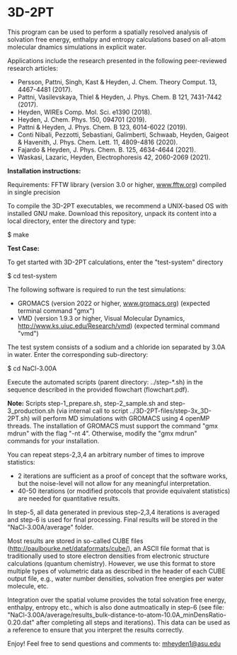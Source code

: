 # 3D-2PT
This program can be used to perform a spatially resolved analysis of solvation free energy, enthalpy and entropy calculations based on all-atom molecular dnamics simulations in explicit water.

Applications include the research presented in the following peer-reviewed research articles:
- Persson, Pattni, Singh, Kast & Heyden, J. Chem. Theory Comput. 13, 4467-4481 (2017).
- Pattni, Vasilevskaya, Thiel & Heyden, J. Phys. Chem. B 121, 7431-7442 (2017).
- Heyden, WIREs Comp. Mol. Sci. e1390 (2018).
- Heyden, J. Chem. Phys. 150, 094701 (2019).
- Pattni & Heyden, J. Phys. Chem. B 123, 6014-6022 (2019).
- Conti Nibali, Pezzotti, Sebastiani, Galimberti, Schwaab, Heyden, Gaigeot & Havenith, J. Phys. Chem. Lett. 11, 4809-4816 (2020).
- Fajardo & Heyden, J. Phys. Chem. B. 125, 4634-4644 (2021).
- Waskasi, Lazaric, Heyden, Electrophoresis 42, 2060-2069 (2021).

**Installation instructions:**

Requirements: FFTW library (version 3.0 or higher, www.fftw.org) compiled in single precision

To compile the 3D-2PT executables, we recommend a UNIX-based OS with installed GNU make. 
Download this repository, unpack its content into a local directory, enter the directory and type:

$ make

**Test Case:**

To get started with 3D-2PT calculations, enter the "test-system" directory

$ cd test-system

The following software is required to run the test simulations:
- GROMACS (version 2022 or higher, www.gromacs.org) (expected terminal command "gmx")
- VMD (version 1.9.3 or higher, Visual Molecular Dynamics, http://www.ks.uiuc.edu/Research/vmd) (expected terminal command "vmd")

The test system consists of a sodium and a chloride ion separated by 3.0A in water.
Enter the corresponding sub-directory:

$ cd NaCl-3.00A

Execute the automated scripts (parent directory: ../step-*.sh) in the sequence described in the provided flowchart (flowchart.pdf).

**Note:** Scripts step-1_prepare.sh, step-2_sample.sh and step-3_production.sh (via internal call to script ../3D-2PT-files/step-3x_3D-2PT.sh) will perform MD simulations with GROMACS using 4 openMP threads. The installation of GROMACS must support the command "gmx mdrun" with the flag "-nt 4". Otherwise, modify the "gmx mdrun" commands for your installation.  

You can repeat steps-2,3,4 an arbitrary number of times to improve statistics:
- 2 iterations are sufficient as a proof of concept that the software works, but the noise-level will not allow for any meaningful interpretation.
- 40-50 iterations (or modified protocols that provide equivalent statistics) are needed for quantitative results.

In step-5, all data generated in previous step-2,3,4 iterations is averaged and step-6 is used for final processing. 
Final results will be stored in the "NaCl-3.00A/average" folder.

Most results are stored in so-called CUBE files (http://paulbourke.net/dataformats/cube/), an ASCII file format that is traditionally used to store electron densities from electronic structure calculations (quantum chemistry). However, we use this format to store multiple types of volumetric data as described in the header of each CUBE output file, e.g., water number densities, solvation free energies per water molecule, etc.

Integration over the spatial volume provides the total solvation free energy, enthalpy, entropy etc., which is also done autmoatically in step-6 (see file: "NaCl-3.00A/average/results_bulk-distance-to-atom-10.0A_minDensRatio-0.20.dat" after completing all steps and iterations). This data can be used as a reference to ensure that you interpret the results correctly.

Enjoy!
Feel free to send questions and comments to: mheyden1@asu.edu
